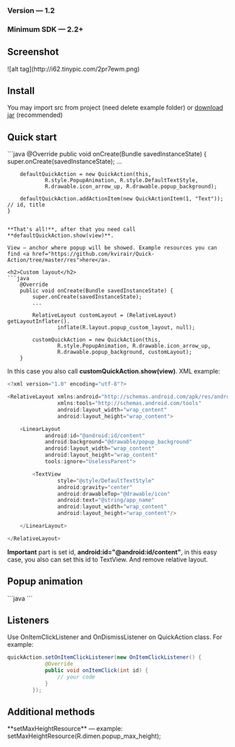 <h3>Version — 1.2</h3>
<h3>Minimum SDK — 2.2+</h3>

<h2>Screenshot</h2>
![alt tag](http://i62.tinypic.com/2pr7ewm.png)

<h2>Install</h2>
You may import src from project (need delete example folder) or <a href="https://github.com/kvirair/Quick-Action/releases">download jar</a> (recommended)

<h2>Quick start</h2>
```java
    @Override
    public void onCreate(Bundle savedInstanceState) {
        super.onCreate(savedInstanceState);
        ...

        defaultQuickAction = new QuickAction(this,
                R.style.PopupAnimation, R.style.DefaultTextStyle,
                R.drawable.icon_arrow_up, R.drawable.popup_background);

        defaultQuickAction.addActionItem(new QuickActionItem(1, "Text")); // id, title
    }
```

**That's all!**, after that you need call **defaultQuickAction.show(view)**.

View — anchor where popup will be showed. Example resources you can find <a href="https://github.com/kvirair/Quick-Action/tree/master/res">here</a>.

<h2>Custom layout</h2>
```java
    @Override
    public void onCreate(Bundle savedInstanceState) {
        super.onCreate(savedInstanceState);
        ...

        RelativeLayout customLayout = (RelativeLayout) getLayoutInflater().
                inflate(R.layout.popup_custom_layout, null);

        customQuickAction = new QuickAction(this,
                R.style.PopupAnimation, R.drawable.icon_arrow_up,
                R.drawable.popup_background, customLayout);
    }
```

In this case you also call **customQuickAction.show(view)**. XML example:

```java
<?xml version="1.0" encoding="utf-8"?>

<RelativeLayout xmlns:android="http://schemas.android.com/apk/res/android"
                xmlns:tools="http://schemas.android.com/tools"
                android:layout_width="wrap_content"
                android:layout_height="wrap_content">

    <LinearLayout
            android:id="@android:id/content"
            android:background="@drawable/popup_background"
            android:layout_width="wrap_content"
            android:layout_height="wrap_content"
            tools:ignore="UselessParent">

        <TextView
                style="@style/DefaultTextStyle"
                android:gravity="center"
                android:drawableTop="@drawable/icon"
                android:text="@string/app_name"
                android:layout_width="wrap_content"
                android:layout_height="wrap_content"/>

    </LinearLayout>

</RelativeLayout>
```

**Important** part is set id, **android:id="@android:id/content"**, in this easy case, you also can set this id to TextView. And remove relative layout.

<h2>Popup animation</h2>
```java
    <style name="PopupAnimation">
        <item name="android:windowEnterAnimation">@android:anim/fade_in</item>
        <item name="android:windowExitAnimation">@android:anim/fade_out</item>
    </style>
```

<h2>Listeners</h2>
Use OnItemClickListener and OnDismissListener on QuickAction class. For example:

```java
quickAction.setOnItemClickListener(new OnItemClickListener() {
            @Override
            public void onItemClick(int id) {
                // your code
            }
        });
```

<h2>Additional methods</h2>
**setMaxHeightResource** — example: setMaxHeightResource(R.dimen.popup_max_height);